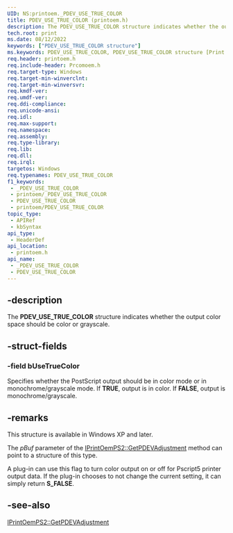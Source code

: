 ```yaml
---
UID: NS:printoem._PDEV_USE_TRUE_COLOR
title: PDEV_USE_TRUE_COLOR (printoem.h)
description: The PDEV_USE_TRUE_COLOR structure indicates whether the output color space should be color or grayscale.
tech.root: print
ms.date: 08/12/2022
keywords: ["PDEV_USE_TRUE_COLOR structure"]
ms.keywords: PDEV_USE_TRUE_COLOR, PDEV_USE_TRUE_COLOR structure [Print Devices], _PDEV_USE_TRUE_COLOR, print.pdev_use_true_color, print_unidrv-pscript_rendering_bac188d1-ddd5-44e6-b2f1-7c617d6c4b6f.xml, printoem/PDEV_USE_TRUE_COLOR
req.header: printoem.h
req.include-header: Prcomoem.h
req.target-type: Windows
req.target-min-winverclnt: 
req.target-min-winversvr: 
req.kmdf-ver: 
req.umdf-ver: 
req.ddi-compliance: 
req.unicode-ansi: 
req.idl: 
req.max-support: 
req.namespace: 
req.assembly: 
req.type-library: 
req.lib: 
req.dll: 
req.irql: 
targetos: Windows
req.typenames: PDEV_USE_TRUE_COLOR
f1_keywords:
 - _PDEV_USE_TRUE_COLOR
 - printoem/_PDEV_USE_TRUE_COLOR
 - PDEV_USE_TRUE_COLOR
 - printoem/PDEV_USE_TRUE_COLOR
topic_type:
 - APIRef
 - kbSyntax
api_type:
 - HeaderDef
api_location:
 - printoem.h
api_name:
 - _PDEV_USE_TRUE_COLOR
 - PDEV_USE_TRUE_COLOR
---
```


## -description

The **PDEV_USE_TRUE_COLOR** structure indicates whether the output color space should be color or grayscale.

## -struct-fields

### -field bUseTrueColor

Specifies whether the PostScript output should be in color mode or in monochrome/grayscale mode. If **TRUE**, output is in color. If **FALSE**, output is monochrome/grayscale.

## -remarks

This structure is available in Windows XP and later.

The *pBuf* parameter of the [IPrintOemPS2::GetPDEVAdjustment](../prcomoem/nf-prcomoem-iprintoemps2-getpdevadjustment.md) method can point to a structure of this type.

A plug-in can use this flag to turn color output on or off for Pscript5 printer output data. If the plug-in chooses to not change the current setting, it can simply return **S_FALSE**.

## -see-also

[IPrintOemPS2::GetPDEVAdjustment](../prcomoem/nf-prcomoem-iprintoemps2-getpdevadjustment.md)